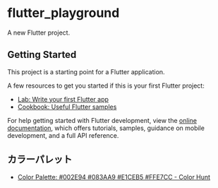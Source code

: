 # flutter_playground

A new Flutter project.

## Getting Started

This project is a starting point for a Flutter application.

A few resources to get you started if this is your first Flutter project:

- [Lab: Write your first Flutter app](https://docs.flutter.dev/get-started/codelab)
- [Cookbook: Useful Flutter samples](https://docs.flutter.dev/cookbook)

For help getting started with Flutter development, view the
[online documentation](https://docs.flutter.dev/), which offers tutorials,
samples, guidance on mobile development, and a full API reference.

## カラーパレット
- [Color Palette: #002E94 #083AA9 #E1CEB5 #FFE7CC - Color Hunt](https://colorhunt.co/palette/002e94083aa9e1ceb5ffe7cc)
